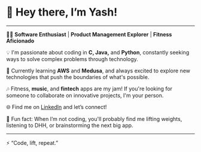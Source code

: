 # 👋 Hey there, I’m Yash!

---

👨‍💻 **Software Enthusiast** | **Product Management Explorer** | **Fitness Aficionado**  

💡 I'm passionate about coding in **C, Java,** and **Python**, constantly seeking ways to solve complex problems through technology.

🚀 Currently learning **AWS** and **Medusa**, and always excited to explore new technologies that push the boundaries of what's possible.

🎶 Fitness, **music**, and **fintech** apps are my jam! If you're looking for someone to collaborate on innovative projects, I'm your person.

🌐 Find me on [LinkedIn](https://www.linkedin.com/in/yash-mutatkar) and let’s connect!  

💬 Fun fact: When I’m not coding, you'll probably find me lifting weights, listening to DHH, or brainstorming the next big app.

---

⚡️ “Code, lift, repeat.”


<!---
yashyyash/yashyyash is a ✨ special ✨ repository because its `README.md` (this file) appears on your GitHub profile.
You can click the Preview link to take a look at your changes.
--->

